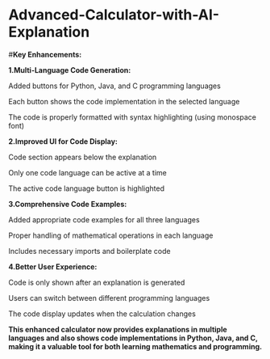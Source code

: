 # Advanced-Calculator-with-AI-Explanation

#**Key Enhancements:**

**1.Multi-Language Code Generation:**

Added buttons for Python, Java, and C programming languages

Each button shows the code implementation in the selected language

The code is properly formatted with syntax highlighting (using monospace font)

**2.Improved UI for Code Display:**

Code section appears below the explanation

Only one code language can be active at a time

The active code language button is highlighted

**3.Comprehensive Code Examples:**

Added appropriate code examples for all three languages

Proper handling of mathematical operations in each language

Includes necessary imports and boilerplate code

**4.Better User Experience:**

Code is only shown after an explanation is generated

Users can switch between different programming languages

The code display updates when the calculation changes

**This enhanced calculator now provides explanations in multiple languages and also shows code implementations in Python, Java, and C, making it a valuable tool for both learning mathematics and programming.**

